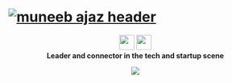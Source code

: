 # [![muneeb ajaz header](https://mianmuneebajaz.github.io/resume/assets/img/header.jpg)](https://mianmuneebajaz.github.io)
<p align='center'>
<a href="https://www.buymeacoffee.com/mmoscosa" target="_blank"><img height="30" src="https://img.buymeacoffee.com/api/?name=mmoscosa&size=300&bg-image=bmc"></a>
<a href="https://www.linkedin.com/in/mianmuneebajaz/" target="_blank"><img height="30" src="https://mianmuneebajaz.github.io/resume/assets/img/Linkedin-logo.png"></a>
<br/>
<strong>Leader and connector in the tech and startup scene</strong>
</p> 
<p align="center">
  <img  src="https://visitor-badge.glitch.me/badge?page_id=mianmuneebajaz">
</p>
